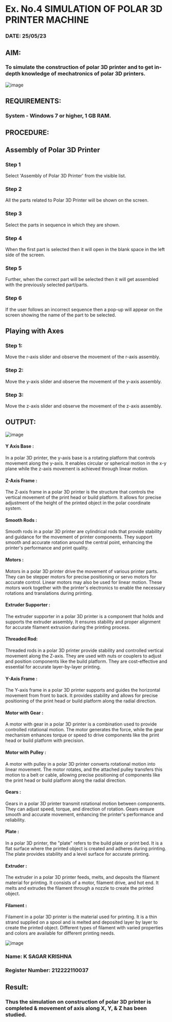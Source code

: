 # Ex. No.4 SIMULATION OF POLAR 3D PRINTER MACHINE

### DATE: 25/05/23

## AIM:
### To simulate the construction of polar 3D printer and to get in-depth knowledge of mechatronics of polar 3D printers.

![image](https://github.com/Sellakumar1987/Ex.-No.-4---SIMULATION-OF-POLAR-3D-PRINTER-MACHINE/assets/113594316/b551f195-9877-49a2-99bb-a9efcfb3381a)

## REQUIREMENTS:
### 	System - Windows 7 or higher, 1 GB RAM.

## PROCEDURE:

## Assembly of Polar 3D Printer
### Step 1
Select 'Assembly of Polar 3D Printer' from the visible list.
### Step 2
All the parts related to Polar 3D Printer will be shown on the screen.
### Step 3
Select the parts in sequence in which they are shown.
### Step 4
When the first part is selected then it will open in the blank space in the left side of the screen.
### Step 5
Further, when the correct part will be selected then it will get assembled with the previously selected part/parts.
### Step 6
If the user follows an incorrect sequence then a pop-up will appear on the screen showing the name of the part to be selected.

## Playing with Axes

### Step 1:
Move the r-axis slider and observe the movement of the r-axis assembly.

### Step 2:
Move the y-axis slider and observe the movement of the y-axis assembly.

### Step 3:
Move the z-axis slider and observe the movement of the z-axis assembly.

## OUTPUT:

![image](https://github.com/PSriVarshan/Ex.-No.-4---SIMULATION-OF-POLAR-3D-PRINTER-MACHINE/assets/114944059/478d297f-bfcd-42bb-8f7e-7b2961f1f98b)


#### Y Axis Base :

In a polar 3D printer, the y-axis base is a rotating platform that controls movement along the y-axis. It enables circular or spherical motion in the x-y plane while the z-axis movement is achieved through linear motion.

#### Z-Axis Frame :

The Z-axis frame in a polar 3D printer is the structure that controls the vertical movement of the print head or build platform. It allows for precise adjustment of the height of the printed object in the polar coordinate system.

#### Smooth Rods :

Smooth rods in a polar 3D printer are cylindrical rods that provide stability and guidance for the movement of printer components. They support smooth and accurate rotation around the central point, enhancing the printer's performance and print quality.

#### Motors :

Motors in a polar 3D printer drive the movement of various printer parts. They can be stepper motors for precise positioning or servo motors for accurate control. Linear motors may also be used for linear motion. These motors work together with the printer's electronics to enable the necessary rotations and translations during printing.

#### Extruder Supporter :

The extruder supporter in a polar 3D printer is a component that holds and supports the extruder assembly. It ensures stability and proper alignment for accurate filament extrusion during the printing process.

#### Threaded Rod:

Threaded rods in a polar 3D printer provide stability and controlled vertical movement along the Z-axis. They are used with nuts or couplers to adjust and position components like the build platform. They are cost-effective and essential for accurate layer-by-layer printing.

#### Y-Axis Frame :

The Y-axis frame in a polar 3D printer supports and guides the horizontal movement from front to back. It provides stability and allows for precise positioning of the print head or build platform along the radial direction.

#### Motor with Gear :

A motor with gear in a polar 3D printer is a combination used to provide controlled rotational motion. The motor generates the force, while the gear mechanism enhances torque or speed to drive components like the print head or build platform with precision.

#### Motor with Pulley :

A motor with pulley in a polar 3D printer converts rotational motion into linear movement. The motor rotates, and the attached pulley transfers this motion to a belt or cable, allowing precise positioning of components like the print head or build platform along the radial direction.

#### Gears :

Gears in a polar 3D printer transmit rotational motion between components. They can adjust speed, torque, and direction of rotation. Gears ensure smooth and accurate movement, enhancing the printer's performance and reliability.

#### Plate :

In a polar 3D printer, the "plate" refers to the build plate or print bed. It is a flat surface where the printed object is created and adheres during printing. The plate provides stability and a level surface for accurate printing.

#### Extruder :

The extruder in a polar 3D printer feeds, melts, and deposits the filament material for printing. It consists of a motor, filament drive, and hot end. It melts and extrudes the filament through a nozzle to create the printed object.

#### Filament :

Filament in a polar 3D printer is the material used for printing. It is a thin strand supplied on a spool and is melted and deposited layer by layer to create the printed object. Different types of filament with varied properties and colors are available for different printing needs.

![image](https://github.com/PSriVarshan/Ex.-No.-4---SIMULATION-OF-POLAR-3D-PRINTER-MACHINE/assets/114944059/91e224f3-c501-47b3-a5a9-44d3ff1c0a18)




### Name: K SAGAR KRISHNA
### Register Number: 212222110037

## Result: 
### Thus the simulation on construction of polar 3D printer is completed & movement of axis along X, Y, & Z has been studied.
